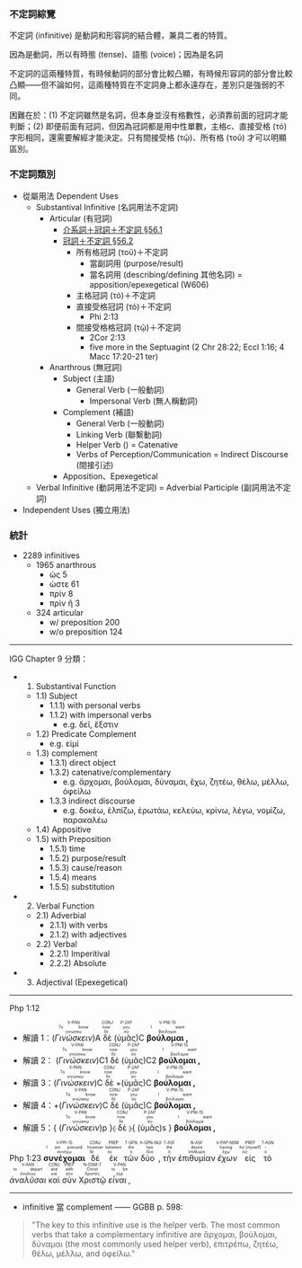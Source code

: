 
### 不定詞綜覽

不定詞 (infinitive) 是動詞和形容詞的結合體，兼具二者的特質。

因為是動詞，所以有時態 (tense)、語態 (voice)；因為是名詞


不定詞的這兩種特質，有時候動詞的部分會比較凸顯，有時候形容詞的部分會比較凸顯——但不論如何，這兩種特質在不定詞身上都永遠存在，差別只是強弱的不同。

困難在於：(1) 不定詞雖然是名詞，但本身並沒有格數性，必須靠前面的冠詞才能判斷；(2) 即便前面有冠詞，但因為冠詞都是用中性單數，主格c、直接受格 (τό) 字形相同，還需要解經才能決定。只有間接受格 (τῷ)、所有格 (τοῦ) 才可以明顯區別。

### 不定詞類別
- 從屬用法 Dependent Uses
	- Substantival Infinitive (名詞用法不定詞)
		- Articular (有冠詞)
			- [介系詞＋冠詞＋不定詞 §56.1](§56.1.md)
			- [冠詞＋不定詞 §56.2](§56.2.md)
				- 所有格冠詞 (τοῦ)＋不定詞
					- 當副詞用 (purpose/result)
					- 當名詞用 (describing/defining 其他名詞) = apposition/epexegetical (W606)
				- 主格冠詞 (τό)＋不定詞
				- 直接受格冠詞 (τό)＋不定詞
					- Phi 2:13
				- 間接受格格冠詞 (τῷ)＋不定詞
					- 2Cor 2:13
					-  five more in the Septuagint (2 Chr 28:22; Eccl 1:16; 4 Macc 17:20-21 ter)
		- Anarthrous (無冠詞)
			- Subject (主語)
				- General Verb (一般動詞)
					- Impersonal Verb (無人稱動詞)
			- Complement (補語)
				- General Verb (一般動詞)
				- Linking Verb (聯繫動詞)
				- Helper Verb () = Catenative
				- Verbs of Perception/Communication = Indirect Discourse (間接引述)
			- Apposition、Epexegetical
	- Verbal Infinitive (動詞用法不定詞) = Adverbial Participle (副詞用法不定詞)
- Independent Uses (獨立用法)



### 統計
- 2289 infinitives
	-  1965 anarthrous
		-  ὡς 5 
		-  ὡστε 61
		-  πρίν 8
		-  πρὶν ἤ 3
	- 324 articular
		- w/ preposition 200
		- w/o preposition 124

---

IGG Chapter 9 分類：
- 1) Substantival Function
	- 1.1) Subject
		- 1.1.1) with personal verbs
		- 1.1.2) with impersonal verbs
			- e.g. δεῖ, ἔξστιν
	- 1.2) Predicate Complement
		- e.g. εἰμί
	- 1.3) complement
		- 1.3.1) direct object
		- 1.3.2) catenative/complementary
			- e.g. ἄρχομαι, βούλομαι, δύναμαι, ἔχω, ζητέω, θέλω, μέλλω, ὀφείλω
		- 1.3.3 indirect discourse
			- e.g. δοκέω, ἐλπίζω, ἐρωτάω, κελεύω, κρίνω, λέγω, νομίζω, παρακαλέω
	- 1.4) Appositive
	- 1.5) with Preposition
		- 1.5.1) time
		- 1.5.2) purpose/result
		- 1.5.3) cause/reason 
		- 1.5.4) means
		- 1.5.5) substitution
- 2) Verbal Function
	- 2.1) Adverbial
		- 2.1.1) with verbs
		- 2.1.2) with adjectives
	- 2.2) Verbal
		- 2.2.1) Imperitival
		- 2.2.2) Absolute
- 3) Adjectival (Epexegetical)

---

Php 1:12

- 解讀 1：(<RUBY><ruby><ruby><em>Γινώσκειν</em><rt>γινώσκω</rt></ruby><rt>To know</rt></ruby><rt>V-PAN</rt></RUBY>)A <RUBY><ruby><ruby>δὲ<rt>δέ</rt></ruby><rt>now</rt></ruby><rt>CONJ</rt></RUBY> (<RUBY><ruby><ruby>ὑμᾶς<rt>σύ</rt></ruby><rt>you</rt></ruby><rt>P-2AP</rt></RUBY>)C <RUBY><ruby><ruby><strong>βούλομαι ,</strong><rt>βούλομαι</rt></ruby><rt>I want</rt></ruby><rt>V-PNI-1S</rt></RUBY>
- 解讀 2： (<RUBY><ruby><ruby><em>Γινώσκειν</em><rt>γινώσκω</rt></ruby><rt>To know</rt></ruby><rt>V-PAN</rt></RUBY>)C1 <RUBY><ruby><ruby>δὲ<rt>δέ</rt></ruby><rt>now</rt></ruby><rt>CONJ</rt></RUBY> (<RUBY><ruby><ruby>ὑμᾶς<rt>σύ</rt></ruby><rt>you</rt></ruby><rt>P-2AP</rt></RUBY>)C2 <RUBY><ruby><ruby><strong>βούλομαι ,</strong><rt>βούλομαι</rt></ruby><rt>I want</rt></ruby><rt>V-PNI-1S</rt></RUBY>
- 解讀 3：(<RUBY><ruby><ruby><em>Γινώσκειν</em><rt>γινώσκω</rt></ruby><rt>To know</rt></ruby><rt>V-PAN</rt></RUBY>)C <RUBY><ruby><ruby>δὲ<rt>δέ</rt></ruby><rt>now</rt></ruby><rt>CONJ</rt></RUBY> +(<RUBY><ruby><ruby>ὑμᾶς<rt>σύ</rt></ruby><rt>you</rt></ruby><rt>P-2AP</rt></RUBY>)C <RUBY><ruby><ruby><strong>βούλομαι ,</strong><rt>βούλομαι</rt></ruby><rt>I want</rt></ruby><rt>V-PNI-1S</rt></RUBY>
- 解讀 4：+(<RUBY><ruby><ruby><em>Γινώσκειν</em><rt>γινώσκω</rt></ruby><rt>To know</rt></ruby><rt>V-PAN</rt></RUBY>)C <RUBY><ruby><ruby>δὲ<rt>δέ</rt></ruby><rt>now</rt></ruby><rt>CONJ</rt></RUBY> (<RUBY><ruby><ruby>ὑμᾶς<rt>σύ</rt></ruby><rt>you</rt></ruby><rt>P-2AP</rt></RUBY>)C <RUBY><ruby><ruby><strong>βούλομαι ,</strong><rt>βούλομαι</rt></ruby><rt>I want</rt></ruby><rt>V-PNI-1S</rt></RUBY>
- 解讀 5：{ (<RUBY><ruby><ruby><em>Γινώσκειν</em><rt>γινώσκω</rt></ruby><rt>To know</rt></ruby><rt>V-PAN</rt></RUBY>)p }⦇ <RUBY><ruby><ruby>δὲ<rt>δέ</rt></ruby><rt>now</rt></ruby><rt>CONJ</rt></RUBY> ⦈{ (<RUBY><ruby><ruby>ὑμᾶς<rt>σύ</rt></ruby><rt>you</rt></ruby><rt>P-2AP</rt></RUBY>)s } <RUBY><ruby><ruby><strong>βούλομαι ,</strong><rt>βούλομαι</rt></ruby><rt>I want</rt></ruby><rt>V-PNI-1S</rt></RUBY>

<rt>Php 1:23</rt> <RUBY><ruby><ruby><strong>συνέχομαι</strong><rt>συνέχω</rt></ruby><rt>I am pressed</rt></ruby><rt>V-PPI-1S</rt></RUBY> <RUBY><ruby><ruby>δὲ<rt>δέ</rt></ruby><rt>however</rt></ruby><rt>CONJ</rt></RUBY> <RUBY><ruby><ruby>ἐκ<rt>ἐκ</rt></ruby><rt>between</rt></ruby><rt>PREP</rt></RUBY> <RUBY><ruby><ruby>τῶν<rt>ὁ</rt></ruby><rt>the</rt></ruby><rt>T-GPN</rt></RUBY> <RUBY><ruby><ruby>δύο ,<rt>δύο</rt></ruby><rt>two</rt></ruby><rt>A-GPN-NUI</rt></RUBY> <RUBY><ruby><ruby>τὴν<rt>ὁ</rt></ruby><rt>the</rt></ruby><rt>T-ASF</rt></RUBY> <RUBY><ruby><ruby>ἐπιθυμίαν<rt>ἐπιθυμία</rt></ruby><rt>desire</rt></ruby><rt>N-ASF</rt></RUBY> <RUBY><ruby><ruby><em>ἔχων</em><rt>ἔχω</rt></ruby><rt>having</rt></ruby><rt>V-PAP-NSM</rt></RUBY> <RUBY><ruby><ruby>εἰς<rt>εἰς</rt></ruby><rt>for [myself]</rt></ruby><rt>PREP</rt></RUBY> <RUBY><ruby><ruby>τὸ<rt>ὁ</rt></ruby><rt>-</rt></ruby><rt>T-ASN</rt></RUBY> <RUBY><ruby><ruby><em>ἀναλῦσαι</em><rt>ἀναλύω</rt></ruby><rt>to depart</rt></ruby><rt>V-AAN</rt></RUBY> <RUBY><ruby><ruby>καὶ<rt>καί</rt></ruby><rt>and</rt></ruby><rt>CONJ</rt></RUBY> <RUBY><ruby><ruby>σὺν<rt>σύν</rt></ruby><rt>with</rt></ruby><rt>PREP</rt></RUBY> <RUBY><ruby><ruby>Χριστῷ<rt>Χριστός</rt></ruby><rt>Christ</rt></ruby><rt>N-DSM-T</rt></RUBY> <RUBY><ruby><ruby><em>εἶναι ,</em><rt>εἰμί</rt></ruby><rt>to be</rt></ruby><rt>V-PAN</rt>
	
---

- infinitive 當 complement —— GGBB p. 598: 
>"The key to this infinitive use is the helper verb. The most common verbs that take a complementary infinitive are ἄρχομαι, βούλομαι, δύναμαι (the most commonly used helper verb), ἐπιτρέπω, ζητέω, θέλω, μέλλω, and ὀφείλω."